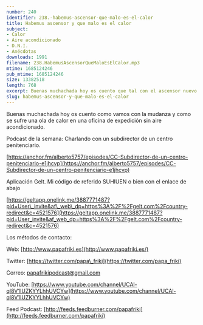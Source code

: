 ```yaml
---
number: 240
identifier: 238.-habemus-ascensor-que-malo-es-el-calor
title: Habemus ascensor y que malo es el calor
subject:
- Calor
- Aire acondicionado
- D.N.I.
- Anécdotas
downloads: 1991
filename: 238.HabemusAscensorQueMaloEsElCalor.mp3
mtime: 1685124246
pub_mtime: 1685124246
size: 13382518
length: 768
excerpt: Buenas muchachada hoy os cuento que tal con el ascensor nuevo y que pasamos mucho calor en la oficina de expedición
slug: habemus-ascensor-y-que-malo-es-el-calor
---
```

Buenas muchachada hoy os cuento como vamos con la mudanza y como se sufre una ola de calor en una oficina de expedición sin aire acondicionado.

Podcast de la semana: Charlando con un subdirector de un centro penitenciario.

[https://anchor.fm/alberto5757/episodes/CC-Subdirector-de-un-centro-penitenciario-e1jhcvp](https://anchor.fm/alberto5757/episodes/CC-Subdirector-de-un-centro-penitenciario-e1jhcvp)

Aplicación Gelt. Mi código de referido SUHIUEN o bien con el enlace de abajo

[
](https://geltapp.onelink.me/3887771487?pid=User_invite&af_web_dp=https%3A%2F%2Fgelt.com%2Fcountry-redirect&c=4521576)

[https://geltapp.onelink.me/3887771487?pid=User\_invite&af\_web\_dp=https%3A%2F%2Fgelt.com%2Fcountry-redirect&c=4521576](https://geltapp.onelink.me/3887771487?pid=User_invite&af_web_dp=https%3A%2F%2Fgelt.com%2Fcountry-redirect&c=4521576)

Los métodos de contacto:

Web: [http://www.papafriki.es](http://www.papafriki.es/)

Twitter: [https://twitter.com/papa\_friki](https://twitter.com/papa_friki)

Correo: [papafrikipodcast@gmail.com](https://archive.org/details/papafrikipodast@gmail.com)

YouTube: [https://www.youtube.com/channel/UCAl-ql8V1IUZKYYLhhUVCYw](https://www.youtube.com/channel/UCAl-ql8V1IUZKYYLhhUVCYw)

Feed Podcast: [http://feeds.feedburner.com/papafriki](http://feeds.feedburner.com/papafriki)